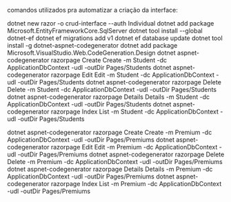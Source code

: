 comandos utilizados pra automatizar a criação da interface:


dotnet new razor -o crud-interface --auth Individual
dotnet add package Microsoft.EntityFrameworkCore.SqlServer
dotnet tool install --global dotnet-ef
dotnet ef migrations add v1
dotnet ef database update
dotnet tool install -g dotnet-aspnet-codegenerator
dotnet add package Microsoft.VisualStudio.Web.CodeGeneration.Design
dotnet aspnet-codegenerator razorpage Create Create -m Student -dc ApplicationDbContext -udl -outDir Pages/Students
dotnet aspnet-codegenerator razorpage Edit Edit -m Student -dc ApplicationDbContext -udl -outDir Pages/Students
dotnet aspnet-codegenerator razorpage Delete Delete -m Student -dc ApplicationDbContext -udl -outDir Pages/Students
dotnet aspnet-codegenerator razorpage Details Details -m Student -dc ApplicationDbContext -udl -outDir Pages/Students
dotnet aspnet-codegenerator razorpage Index List -m Student -dc ApplicationDbContext -udl -outDir Pages/Students

dotnet aspnet-codegenerator razorpage Create Create -m Premium -dc ApplicationDbContext -udl -outDir Pages/Premiums
dotnet aspnet-codegenerator razorpage Edit Edit -m Premium -dc ApplicationDbContext -udl -outDir Pages/Premiums
dotnet aspnet-codegenerator razorpage Delete Delete -m Premium -dc ApplicationDbContext -udl -outDir Pages/Premiums
dotnet aspnet-codegenerator razorpage Details Details -m Premium -dc ApplicationDbContext -udl -outDir Pages/Premiums
dotnet aspnet-codegenerator razorpage Index List -m Premium -dc ApplicationDbContext -udl -outDir Pages/Premiums
